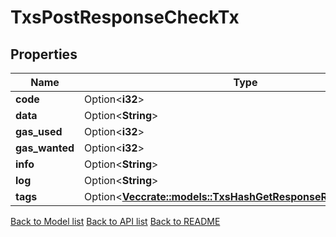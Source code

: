 # TxsPostResponseCheckTx

## Properties

Name | Type | Description | Notes
------------ | ------------- | ------------- | -------------
**code** | Option<**i32**> |  | [optional]
**data** | Option<**String**> |  | [optional]
**gas_used** | Option<**i32**> |  | [optional]
**gas_wanted** | Option<**i32**> |  | [optional]
**info** | Option<**String**> |  | [optional]
**log** | Option<**String**> |  | [optional]
**tags** | Option<[**Vec<crate::models::TxsHashGetResponseResultTagsInner>**](_txs__hash__get_response_result_tags_inner.md)> |  | [optional]

[Back to Model list](../README.md#documentation-for-models) [Back to API list](../README.md#documentation-for-api-endpoints) [Back to README](../README.md)


